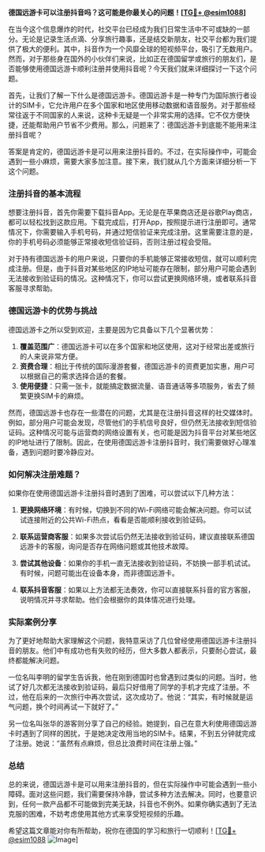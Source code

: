 **德国远游卡可以注册抖音吗？这可能是你最关心的问题！[[TG💪+ @esim1088](https://t.me/s/esim1088)]**

在当今这个信息爆炸的时代，社交平台已经成为我们日常生活中不可或缺的一部分。无论是记录生活点滴、分享旅行趣事，还是结交新朋友，社交平台都为我们提供了极大的便利。其中，抖音作为一个风靡全球的短视频平台，吸引了无数用户。然而，对于那些身在国外的小伙伴们来说，比如正在德国留学或旅行的朋友们，是否能够使用德国远游卡顺利注册并使用抖音呢？今天我们就来详细探讨一下这个问题。

首先，让我们了解一下什么是德国远游卡。德国远游卡是一种专门为国际旅行者设计的SIM卡，它允许用户在多个国家和地区使用移动数据和语音服务。对于那些经常往返于不同国家的人来说，这种卡无疑是一个非常实用的选择。它不仅方便快捷，还能帮助用户节省不少费用。那么，问题来了：德国远游卡到底能不能用来注册抖音呢？

答案是肯定的，德国远游卡是可以用来注册抖音的。不过，在实际操作中，可能会遇到一些小麻烦，需要大家多加注意。接下来，我们就从几个方面来详细分析一下这个问题。

### 注册抖音的基本流程

想要注册抖音，首先你需要下载抖音App。无论是在苹果商店还是谷歌Play商店，都可以轻松找到这款应用。下载完成后，打开App，按照提示进行注册即可。通常情况下，你需要输入手机号码，并通过短信验证来完成注册。这里需要注意的是，你的手机号码必须能够正常接收短信验证码，否则注册过程会受阻。

对于持有德国远游卡的用户来说，只要你的手机能够正常接收短信，就可以顺利完成注册。但是，由于抖音对某些地区的IP地址可能存在限制，部分用户可能会遇到无法接收到验证码的情况。这种情况下，你可以尝试更换网络环境，或者联系抖音客服寻求帮助。

### 德国远游卡的优势与挑战

德国远游卡之所以受到欢迎，主要是因为它具备以下几个显著优势：

1. **覆盖范围广**：德国远游卡可以在多个国家和地区使用，这对于经常出差或旅行的人来说非常方便。
2. **资费合理**：相比于传统的国际漫游套餐，德国远游卡的资费更加实惠，用户可以根据自己的需求选择合适的套餐。
3. **使用便捷**：只需一张卡，就能搞定数据流量、语音通话等多项服务，省去了频繁更换SIM卡的麻烦。

然而，德国远游卡也存在一些潜在的问题，尤其是在注册抖音这样的社交媒体时。例如，部分用户可能会发现，尽管他们的手机信号良好，但仍然无法接收到短信验证码。这种情况可能与运营商的网络设置有关，也可能是因为抖音平台对某些地区的IP地址进行了限制。因此，在使用德国远游卡注册抖音时，我们需要做好心理准备，遇到问题时要冷静应对。

### 如何解决注册难题？

如果你在使用德国远游卡注册抖音时遇到了困难，可以尝试以下几种方法：

1. **更换网络环境**：有时候，切换到不同的Wi-Fi网络可能会解决问题。你可以试试连接附近的公共Wi-Fi热点，看看是否能顺利接收到验证码。
   
2. **联系运营商客服**：如果多次尝试后仍然无法接收到验证码，建议直接联系德国远游卡的客服，询问是否存在网络问题或其他技术故障。

3. **尝试其他设备**：如果你的手机一直无法接收到验证码，不妨换一部手机试试。有时候，问题可能出在设备本身，而非德国远游卡。

4. **联系抖音客服**：如果以上方法都无法奏效，你可以直接联系抖音的官方客服，说明情况并寻求帮助。他们会根据你的具体情况进行处理。

### 实际案例分享

为了更好地帮助大家理解这个问题，我特意采访了几位曾经使用德国远游卡注册抖音的朋友。他们中有成功也有失败的经历，但大多数人都表示，只要耐心尝试，最终都能解决问题。

一位名叫李明的留学生告诉我，他在刚到德国时也曾遇到过类似的问题。当时，他试了好几次都无法接收到验证码，最后只好借用了同学的手机才完成了注册。不过，他在后来的一次旅行中再次尝试，这次成功了。他说：“其实，有时候就是运气问题，换个时间再试一下就好了。”

另一位名叫张华的游客则分享了自己的经验。她提到，自己在意大利使用德国远游卡时遇到了同样的困扰，于是她决定改用当地的SIM卡。结果，不到五分钟就完成了注册。她说：“虽然有点麻烦，但总比浪费时间在注册上强。”

### 总结

总的来说，德国远游卡是可以用来注册抖音的，但在实际操作中可能会遇到一些小障碍。面对这些问题，我们需要保持冷静，尝试多种方法去解决。同时，也要意识到，任何一款产品都不可能做到完美无缺，抖音也不例外。如果你确实遇到了无法克服的困难，不妨考虑使用其他方式来享受短视频的乐趣。

希望这篇文章能对你有所帮助，祝你在德国的学习和旅行一切顺利！[[TG💪+ @esim1088](https://t.me/s/esim1088) ![Image](https://i.postimg.cc/4NQfJmqS/Snipaste-2025-05-13-00-14-12.png)]